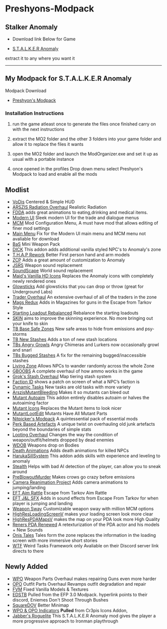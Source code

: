 # Preshyons-Modpack
## **Stalker Anomaly**

- Download link Below for Game

- [S.T.A.L.K.E.R Anomaly](https://www.moddb.com/mods/stalker-anomaly)

extract it to any where you want it

____________________________________________________________________
## My Modpack for S.T.A.L.K.E.R Anomaly

Modpack Download

* [Preshyon's Modpack](https://drive.google.com/file/d/1-G-5yVz5Xq-yKIFfaSRJT_1jdzehBP_F/view?usp=sharing)

### **Installation Instructions**

1. run the game atleast once to generate the files once finished carry on with the next instructions

2. extract the MO2 folder and the other 3 folders into your game folder and allow it to replace the files it wants

3. open the MO2 folder and launch the ModOrganizer.exe and set it up as usual with a portable instance

4. once opened in the profiles Drop down menu select Preshyon's Modpack to load and enable all the mods

## Modlist
- [VoDis](https://www.moddb.com/mods/stalker-anomaly/addons/vodis) Centered & Simple HUD
- [ARSZIS Radiation Overhaul](https://www.moddb.com/mods/stalker-anomaly/addons/arszis-dynamic-radiation-zones-and-radiation-overhaul) Realistic Radiation
- [FDDA](https://www.moddb.com/mods/stalker-anomaly/addons/food-drug-and-drinks-animations-reuploaded) adds great animations to eating,drinking and medical items.
- [Modern UI](https://www.moddb.com/mods/stalker-anomaly/addons/modern-ui-compatible-with-all-directx) Sleek modern UI for the trade and dialogue menus
- [MCM](https://www.moddb.com/mods/stalker-anomaly/addons/anomaly-mod-configuration-menu) Mod Configuration Menu, A must have mod that allows editing of finer mod settings
- [Main Menu]() Fix for the Modern UI main menu and MCM menu not avaliable for download
- [BaS](https://www.moddb.com/mods/stalker-anomaly/addons/boomsticks-and-sharpsticks) Mini Weapon Pack
- [DICK](https://www.moddb.com/mods/stalker-anomaly/addons/dick) This addon adds additional vanilla styled NPC's to Anomaly's zone
- [T.H.A.P Rework](https://www.moddb.com/mods/stalker-anomaly/addons/thap-rework) Better First person hand and arm models
- [ZCP](https://www.moddb.com/mods/stalker-anomaly/addons/survival-mode-remade-151) Adds a great amount of customization to Anomaly
- [JSRS](https://www.moddb.com/mods/stalker-anomaly/addons/solarint-gunshot-overhaul) Weapon sound replacement
- [SoundScape](https://www.moddb.com/mods/stalker-anomaly/addons/soundscape-overhaul-2) World sound replacement
- [Maid's Vanilla HD Icons](https://www.moddb.com/mods/stalker-anomaly/addons/maids-vanilla-hd-icons) Replaces the Anomaly icons with completely newly rendered ones
- [Glowsticks](https://www.moddb.com/mods/stalker-anomaly/addons/glowsticks) Add glowsticks that you can drop or throw (great for Underground Labs)
- [Trader Overhaul](https://www.moddb.com/mods/stalker-anomaly/addons/trader-overhaul-complete) An extensive overhaul of all of the traders in the zone
- [Mags Redux](https://www.moddb.com/mods/stalker-anomaly/addons/armr-arti-and-ravenascendants-mags-redux) Adds in Magazines for guns in the Escape from Tarkov Style
- [Starting Loadout Rebalanced](https://www.moddb.com/mods/stalker-anomaly/addons/starting-loadout-rebalanced-multiple-mods-support) Rebalance the starting loadouts
- [SKIN](https://www.moddb.com/mods/stalker-anomaly/addons/s-k-i-n) aims to improve the skinning experience. No more bringing out your knife to skin
- [TB Base Safe Zones](https://www.moddb.com/mods/stalker-anomaly/addons/tb-coordinate-based-safe-zones-v1-0) New safe areas to hide from emissions and psy-storms
- [TB New Stashes](https://www.moddb.com/mods/stalker-anomaly/addons/tbs-475-new-stash-locations) Adds a ton of new stash locations
- [TBs Angry Growls](https://www.moddb.com/mods/stalker-anomaly/addons/tbs-angry-chimera-growls-v10) Angry Chimeras and Lurkers now occasionally growl and snarl
- [TBs Bugged Stashes](https://www.moddb.com/mods/stalker-anomaly/addons/tbs-bugged-stashes-fix) A fix for the remaining bugged/inaccessible stashes
- [Living Zone](https://www.moddb.com/mods/stalker-anomaly/addons/living-zone-for-151) Allows NPCs to wander randomly across the whole Zone
- [GBOOBS](https://www.moddb.com/mods/stalker-anomaly/addons/100-groks-ballistics-overhaul-eft-like) A complete overhaul of how ammo works in the game
- [Grok's Stash Overhaul](https://www.moddb.com/mods/stalker-anomaly/addons/groks-stash-overhaul-redux) Map tiering stash system
- [Faction ID](https://www.moddb.com/mods/stalker-anomaly/addons/crooks-faction-identification-ui) shows a patch on screen of what a NPC’s faction is
- [Dynamic Tasks](https://www.moddb.com/mods/stalker-anomaly/addons/more-dynamic-tasks) New tasks are old tasks with more variety
- [ArszisMutantBleeding](https://www.moddb.com/mods/stalker-anomaly/addons/arszis-mutant-bleeding) Makes it so mutants can bleed out
- [Mutant Autoaim](https://www.moddb.com/mods/stalker-anomaly/addons/disable-autoaiming-on-mutant-jumpattacks-anomaly-1511) This addon entirely disables autoaim or halves the autoaiming factor
- [Mutant Icons](https://www.moddb.com/mods/stalker-anomaly/addons/new-mutant-icon-parts-meat-151) Replaces the Mutant items to look nicer 
- [MutantLootEdit](https://www.moddb.com/mods/stalker-anomaly/addons/mutants-have-all-mutant-parts) Mutants Have All Mutant Parts
- [Nitpicker's Modpack](https://www.moddb.com/mods/stalker-anomaly/addons/nitpickermodpack) A quintessential pack of essential mods
- [Perk Based Artefacts](https://www.moddb.com/mods/stalker-anomaly/addons/perk-based-artefacts) A unique twist on overhauling old junk artefacts beyond the boundaries of simple stats
- [Looting Overhaul](https://www.moddb.com/mods/stalker-anomaly/addons/looting-overhaul) Changes the way the condition of weapon/outfit/helmets dropped by dead enemies
- [WDOB](https://www.moddb.com/mods/stalker-anomaly/addons/jabbers-weapons-drop-on-bodies) Weapons drop on Bodies
- [Death Animations](https://www.moddb.com/mods/stalker-anomaly/addons/death-animations) Adds death animations for killed NPCs
- [HarukaSillSystem](https://www.moddb.com/mods/stalker-anomaly/addons/anomaly-skill-system) This addon adds skills with experience and leveling to anomaly
- [Stealth](https://www.moddb.com/mods/stalker-anomaly/addons/stealth1) Helps with bad AI detection of the player, can allow you to sneak around
- [PreBlowoutMurder](https://www.moddb.com/mods/stalker-anomaly/addons/pre-blowout-murder) Makes crows go crazy before emissions
- [Camera Reanimation Project](https://www.moddb.com/mods/stalker-anomaly/addons/camera-reanimation-project-inertia) Adds camera animations to jumping/landing
- [EFT Aim Rattle](https://www.moddb.com/mods/stalker-anomaly/addons/eft-aim-rattle) Escape from Tarkov Aim Rattle
- [EFT J&L SFX](https://www.moddb.com/mods/stalker-anomaly/addons/eft-jumpland-sfx) Adds in sound effects from Escape From Tarkov for when player is jumping and landing
- [Weapon Sway](https://www.moddb.com/mods/stalker-anomaly/addons/weapon-sway) Customizable weapon sway with million MCM options
- [HighResLoadingScreenV](https://www.moddb.com/mods/stalker-anomaly/addons/high-resolution-loading-screen) makes your loading screen look more clear
- [HighResPDAMapsV](https://www.moddb.com/mods/stalker-anomaly/addons/high-resolution-maps) makes the map on your PDA look more High Quality
- [Reners PDA Renewed](https://www.moddb.com/mods/stalker-anomaly/addons/reners-pda-renewed-10-rpr) A retexturization of the PDA actor and his models + New Sounds
- [Onis Tales](https://www.moddb.com/mods/stalker-anomaly/addons/onis-tales-from-the-zone) Tales form the zone replaces the information in the loading screen with more immersive short stories
- [WTF](https://discord.com/invite/JSsVJWvZwD) Weird Tasks Framework only Avaliable on their Discord server link directs to there 
## Newly Added
- [WPO](https://github.com/ahuyn/anomaly-wpo/releases/tag/latest) Weapon Parts Overhaul makes repairing Guns even more harder
- [OPO](https://github.com/ahuyn/anomaly-opo) Outfit Parts Overhaul Revamps outfit degradation and repair
- [FVM](https://www.moddb.com/mods/stalker-anomaly/addons/fvm) Fixed Vanilla Models & Textures
- [EDSTB](https://discord.com/invite/vbWwuvMSTN) Pulled from the EFP 3.0 Modpack. hyperlink points to their discord, Eniemes Don't Shoot Through Bushes
- [SquareDOV](https://www.moddb.com/mods/stalker-anomaly/addons/squaredov) Better Minimap
- [WPO & OPO Indicators](https://www.moddb.com/mods/stalker-anomaly/addons/cr3pis-icon-pack) **Pulled** from Cr3pis Icons Addon,
- [Jabber's Roguelite](https://www.moddb.com/mods/stalker-anomaly/addons/jabbers-ironman-roguelite1) This S.T.A.L.K.E.R Anomaly mod gives the player a more progressive approach to Ironman playthrough
